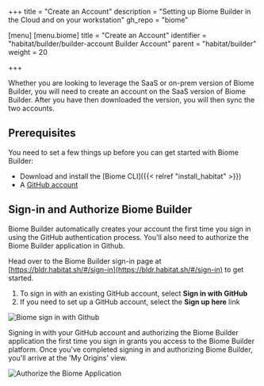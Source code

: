 +++
title = "Create an Account"
description = "Setting up Biome Builder in the Cloud and on your workstation"
gh_repo = "biome"

[menu]
  [menu.biome]
    title = "Create an Account"
    identifier = "habitat/builder/builder-account Builder Account"
    parent = "habitat/builder"
    weight = 20

+++

Whether you are looking to leverage the SaaS or on-prem version of Biome Builder, you will need to create an account on the SaaS version of Biome Builder. After you have then downloaded the version, you will then sync the two accounts.

## Prerequisites

You need to set a few things up before you can get started with Biome Builder:

* Download and install the [Biome CLI]({{< relref "install_habitat" >}})
* A [GitHub account](https://github.com/join)

## Sign-in and Authorize Biome Builder

Biome Builder automatically creates your account the first time you sign in using the GitHub authentication process. You'll also need to authorize the Biome Builder application in Github.

Head over to the Biome Builder sign-in page at [https://bldr.habitat.sh/#/sign-in](https://bldr.habitat.sh/#/sign-in) to get started.

1. To sign in with an existing GitHub account, select **Sign in with GitHub**
1. If you need to set up a GitHub account, select the **Sign up here** link

![Biome sign in with Github](/images/habitat/builder_signin.png)

Signing in with your GitHub account and authorizing the Biome Builder application the first time you sign in grants you access to the Biome Builder platform. Once you've completed signing in and authorizing Biome Builder, you'll arrive at the 'My Origins' view.

![Authorize the Biome Application](/images/habitat/authorize.png)
